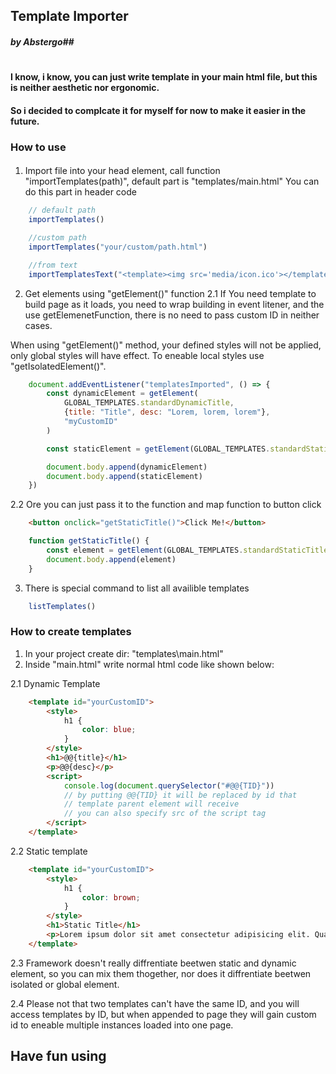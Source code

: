 ## Template Importer
##### by Abstergo##
#

#### I know, i know, you can just write template in your main html file, but this is neither aesthetic nor ergonomic. 
#### So i decided to complcate it for myself for now to make it easier in the future.

### How to use

#### 
1. Import file into your head element, call function "importTemplates(path)", default part is "templates/main.html" You can do this part in header code

```js
    // default path
    importTemplates()

    //custom path
    importTemplates("your/custom/path.html")

    //from text
    importTemplatesText("<template><img src='media/icon.ico'></template>")
```
2. Get elements using "getElement()" function
2.1 If You need template to build page as it loads, you need to wrap building in event litener, and the use getElemenetFunction, there is no need to pass custom ID in neither cases. 

When using "getElement()" method, your defined styles will not be applied, only global styles will have effect. To eneable local styles use "getIsolatedElement()".

```js
    document.addEventListener("templatesImported", () => {
        const dynamicElement = getElement(
            GLOBAL_TEMPLATES.standardDynamicTitle, 
            {title: "Title", desc: "Lorem, lorem, lorem"}, 
            "myCustomID"
        )

        const staticElement = getElement(GLOBAL_TEMPLATES.standardStaticTitle)

        document.body.append(dynamicElement)
        document.body.append(staticElement)
    })
```

2.2 Ore you can just pass it to the function and map function to button click

```html
    <button onclick="getStaticTitle()">Click Me!</button>
```
```js
    function getStaticTitle() {
        const element = getElement(GLOBAL_TEMPLATES.standardStaticTitle)
        document.body.append(element)
    }
```
3. There is special command to list all availible templates
```js
    listTemplates()
```

### How to create templates
1. In your project create dir: "templates\\main.html"
2. Inside "main.html" write normal html code like shown below:

2.1 Dynamic Template

```html
    <template id="yourCustomID">
        <style>
            h1 {
                color: blue;
            }
        </style>
        <h1>@@{title}</h1>
        <p>@@{desc}</p>
        <script>
            console.log(document.querySelector("#@@{TID}"))
            // by putting @@{TID} it will be replaced by id that
            // template parent element will receive
            // you can also specify src of the script tag
        </script>
    </template>
```

2.2 Static template

```html
    <template id="yourCustomID">
        <style>
            h1 {
                color: brown;
            }
        </style>
        <h1>Static Title</h1>
        <p>Lorem ipsum dolor sit amet consectetur adipisicing elit. Quam, veritatis. Nam fugiat assumenda, recusandae nesciunt, eveniet repellendus, voluptate consequatur soluta vel eaque enim unde reprehenderit eius. Quidem sequi dicta eum.</p>
    </template>
```
2.3 Framework doesn't really diffrentiate beetwen static and dynamic element, so you can mix them thogether, nor does it diffrentiate beetwen isolated or global element.

2.4 Please not that two templates can't have the same ID, and you will access templates by ID, but when appended to page they will gain custom id to eneable multiple instances loaded into one page.

## Have fun using
